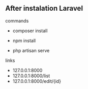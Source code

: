 ## After instalation Laravel

commands
- composer install
- npm install

- php artisan serve

links
- 127.0.0.1:8000
- 127.0.0.1:8000/list
- 127.0.0.1:8000/edit/{id}

